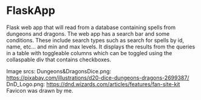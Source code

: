 # FlaskApp
Flask web app that will read from a database containing spells from dungeons and dragons.
The web app has a search bar and some conditions. These include search types such as search for spells by id, name, etc... and min and max levels.
It displays the results from the queries in a table with toggleable columns which can be toggled using the collaspable div that contains checkboxes.

Image srcs:
Dungeons&DragonsDice.png: https://pixabay.com/illustrations/d20-dice-dungeons-dragons-2699387/
DnD_Logo.png: https://dnd.wizards.com/articles/features/fan-site-kit
Favicon was drawn by me.